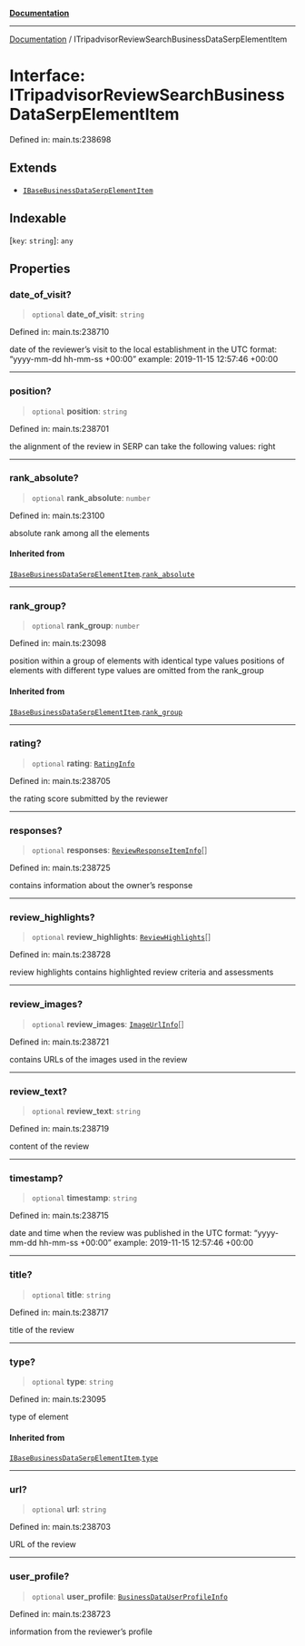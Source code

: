 [**Documentation**](../README.md)

***

[Documentation](../README.md) / ITripadvisorReviewSearchBusinessDataSerpElementItem

# Interface: ITripadvisorReviewSearchBusinessDataSerpElementItem

Defined in: main.ts:238698

## Extends

- [`IBaseBusinessDataSerpElementItem`](IBaseBusinessDataSerpElementItem.md)

## Indexable

\[`key`: `string`\]: `any`

## Properties

### date\_of\_visit?

> `optional` **date\_of\_visit**: `string`

Defined in: main.ts:238710

date of the reviewer’s visit to the local establishment
in the UTC format: “yyyy-mm-dd hh-mm-ss +00:00”
example:
2019-11-15 12:57:46 +00:00

***

### position?

> `optional` **position**: `string`

Defined in: main.ts:238701

the alignment of the review in SERP
can take the following values: right

***

### rank\_absolute?

> `optional` **rank\_absolute**: `number`

Defined in: main.ts:23100

absolute rank among all the elements

#### Inherited from

[`IBaseBusinessDataSerpElementItem`](IBaseBusinessDataSerpElementItem.md).[`rank_absolute`](IBaseBusinessDataSerpElementItem.md#rank_absolute)

***

### rank\_group?

> `optional` **rank\_group**: `number`

Defined in: main.ts:23098

position within a group of elements with identical type values
positions of elements with different type values are omitted from the rank_group

#### Inherited from

[`IBaseBusinessDataSerpElementItem`](IBaseBusinessDataSerpElementItem.md).[`rank_group`](IBaseBusinessDataSerpElementItem.md#rank_group)

***

### rating?

> `optional` **rating**: [`RatingInfo`](../classes/RatingInfo.md)

Defined in: main.ts:238705

the rating score submitted by the reviewer

***

### responses?

> `optional` **responses**: [`ReviewResponseItemInfo`](../classes/ReviewResponseItemInfo.md)[]

Defined in: main.ts:238725

contains information about the owner’s response

***

### review\_highlights?

> `optional` **review\_highlights**: [`ReviewHighlights`](../classes/ReviewHighlights.md)[]

Defined in: main.ts:238728

review highlights
contains highlighted review criteria and assessments

***

### review\_images?

> `optional` **review\_images**: [`ImageUrlInfo`](../classes/ImageUrlInfo.md)[]

Defined in: main.ts:238721

contains URLs of the images used in the review

***

### review\_text?

> `optional` **review\_text**: `string`

Defined in: main.ts:238719

content of the review

***

### timestamp?

> `optional` **timestamp**: `string`

Defined in: main.ts:238715

date and time when the review was published
in the UTC format: “yyyy-mm-dd hh-mm-ss +00:00”
example:
2019-11-15 12:57:46 +00:00

***

### title?

> `optional` **title**: `string`

Defined in: main.ts:238717

title of the review

***

### type?

> `optional` **type**: `string`

Defined in: main.ts:23095

type of element

#### Inherited from

[`IBaseBusinessDataSerpElementItem`](IBaseBusinessDataSerpElementItem.md).[`type`](IBaseBusinessDataSerpElementItem.md#type)

***

### url?

> `optional` **url**: `string`

Defined in: main.ts:238703

URL of the review

***

### user\_profile?

> `optional` **user\_profile**: [`BusinessDataUserProfileInfo`](../classes/BusinessDataUserProfileInfo.md)

Defined in: main.ts:238723

information from the reviewer’s profile
